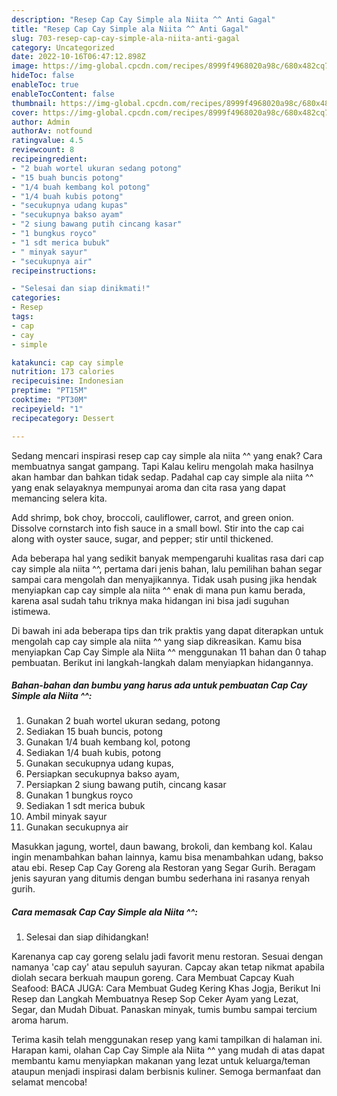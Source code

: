 ```yaml
---
description: "Resep Cap Cay Simple ala Niita ^^ Anti Gagal"
title: "Resep Cap Cay Simple ala Niita ^^ Anti Gagal"
slug: 703-resep-cap-cay-simple-ala-niita-anti-gagal
category: Uncategorized
date: 2022-10-16T06:47:12.898Z
image: https://img-global.cpcdn.com/recipes/8999f4968020a98c/680x482cq70/cap-cay-simple-ala-niita-foto-resep-utama.jpg
hideToc: false
enableToc: true
enableTocContent: false
thumbnail: https://img-global.cpcdn.com/recipes/8999f4968020a98c/680x482cq70/cap-cay-simple-ala-niita-foto-resep-utama.jpg
cover: https://img-global.cpcdn.com/recipes/8999f4968020a98c/680x482cq70/cap-cay-simple-ala-niita-foto-resep-utama.jpg
author: Admin
authorAv: notfound
ratingvalue: 4.5
reviewcount: 8
recipeingredient:
- "2 buah wortel ukuran sedang potong"
- "15 buah buncis potong"
- "1/4 buah kembang kol potong"
- "1/4 buah kubis potong"
- "secukupnya udang kupas"
- "secukupnya bakso ayam"
- "2 siung bawang putih cincang kasar"
- "1 bungkus royco"
- "1 sdt merica bubuk"
- " minyak sayur"
- "secukupnya air"
recipeinstructions:

- "Selesai dan siap dinikmati!"
categories:
- Resep
tags:
- cap
- cay
- simple

katakunci: cap cay simple 
nutrition: 173 calories
recipecuisine: Indonesian
preptime: "PT15M"
cooktime: "PT30M"
recipeyield: "1"
recipecategory: Dessert

---
```



Sedang mencari inspirasi resep cap cay simple ala niita ^^ yang enak? Cara membuatnya sangat gampang. Tapi Kalau keliru mengolah maka hasilnya akan hambar dan bahkan tidak sedap. Padahal cap cay simple ala niita ^^ yang enak selayaknya mempunyai aroma dan cita rasa yang dapat memancing selera kita.


Add shrimp, bok choy, broccoli, cauliflower, carrot, and green onion. Dissolve cornstarch into fish sauce in a small bowl. Stir into the cap cai along with oyster sauce, sugar, and pepper; stir until thickened.

Ada beberapa hal yang sedikit banyak mempengaruhi kualitas rasa dari cap cay simple ala niita ^^, pertama dari jenis bahan, lalu pemilihan bahan segar sampai cara mengolah dan menyajikannya. Tidak usah pusing jika hendak menyiapkan cap cay simple ala niita ^^ enak di mana pun kamu berada, karena asal sudah tahu triknya maka hidangan ini bisa jadi suguhan istimewa.


Di bawah ini ada beberapa tips dan trik praktis yang dapat diterapkan untuk mengolah cap cay simple ala niita ^^ yang siap dikreasikan. Kamu bisa menyiapkan Cap Cay Simple ala Niita ^^ menggunakan 11 bahan dan 0 tahap pembuatan. Berikut ini langkah-langkah dalam menyiapkan hidangannya.

<!--inarticleads1-->

##### Bahan-bahan dan bumbu yang harus ada untuk pembuatan Cap Cay Simple ala Niita ^^:

1. Gunakan 2 buah wortel ukuran sedang, potong
1. Sediakan 15 buah buncis, potong
1. Gunakan 1/4 buah kembang kol, potong
1. Sediakan 1/4 buah kubis, potong
1. Gunakan secukupnya udang kupas,
1. Persiapkan secukupnya bakso ayam,
1. Persiapkan 2 siung bawang putih, cincang kasar
1. Gunakan 1 bungkus royco
1. Sediakan 1 sdt merica bubuk
1. Ambil  minyak sayur
1. Gunakan secukupnya air


Masukkan jagung, wortel, daun bawang, brokoli, dan kembang kol. Kalau ingin menambahkan bahan lainnya, kamu bisa menambahkan udang, bakso atau ebi. Resep Cap Cay Goreng ala Restoran yang Segar Gurih. Beragam jenis sayuran yang ditumis dengan bumbu sederhana ini rasanya renyah gurih. 

<!--inarticleads2-->

##### Cara memasak Cap Cay Simple ala Niita ^^:


1. Selesai dan siap dihidangkan!

Karenanya cap cay goreng selalu jadi favorit menu restoran. Sesuai dengan namanya &#39;cap cay&#39; atau sepuluh sayuran. Capcay akan tetap nikmat apabila diolah secara berkuah maupun goreng. Cara Membuat Capcay Kuah Seafood: BACA JUGA: Cara Membuat Gudeg Kering Khas Jogja, Berikut Ini Resep dan Langkah Membuatnya Resep Sop Ceker Ayam yang Lezat, Segar, dan Mudah Dibuat. Panaskan minyak, tumis bumbu sampai tercium aroma harum. 

Terima kasih telah menggunakan resep yang kami tampilkan di halaman ini. Harapan kami, olahan Cap Cay Simple ala Niita ^^ yang mudah di atas dapat membantu kamu menyiapkan makanan yang lezat untuk keluarga/teman ataupun menjadi inspirasi dalam berbisnis kuliner. Semoga bermanfaat dan selamat mencoba!
